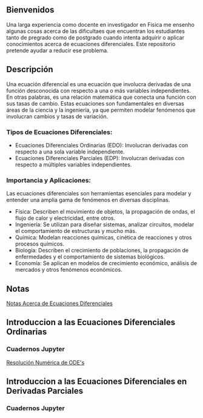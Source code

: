



## Bienvenidos

Una larga experiencia como docente en investigador en Fisica me ensenho algunas cosas acerca de las dificultaes que encuentran los estudiantes tanto de pregrado como de postgrado cuando intenta adquirir o aplicar conocimientos acerca de ecuaciones diferenciales. Este repositorio pretende ayudar a reducir ese problema.

## Descripción

Una ecuación diferencial es una ecuación que involucra derivadas de una función desconocida con respecto a una o más variables independientes. En otras palabras, es una relación matemática que conecta una función con sus tasas de cambio. Estas ecuaciones son fundamentales en diversas áreas de la ciencia y la ingeniería, ya que permiten modelar fenómenos que involucran cambios y tasas de variación.

### Tipos de Ecuaciones Diferenciales:

* Ecuaciones Diferenciales Ordinarias (EDO): Involucran derivadas con respecto a una sola variable independiente.
* Ecuaciones Diferenciales Parciales (EDP): Involucran derivadas con respecto a múltiples variables independientes. 

### Importancia y Aplicaciones:

Las ecuaciones diferenciales son herramientas esenciales para modelar y entender una amplia gama de fenómenos en diversas disciplinas. 

* Física: Describen el movimiento de objetos, la propagación de ondas, el flujo de calor y electricidad, entre otros. 
* Ingeniería: Se utilizan para diseñar sistemas, analizar circuitos, modelar el comportamiento de estructuras y mucho más. 
* Química: Modelan reacciones químicas, cinética de reacciones y otros procesos químicos. 
* Biología: Describen el crecimiento de poblaciones, la propagación de enfermedades y el comportamiento de sistemas biológicos. 
* Economía: Se aplican en modelos de crecimiento económico, análisis de mercados y otros fenómenos económicos. 


## Notas

[Notas Acerca de Ecuaciones Diferenciales](Notas/Notas_Acerca_de_Ecuaciones_Diferenciales.pdf)

## Introduccion a las Ecuaciones Diferenciales Ordinarias

### Cuadernos Jupyter

[Resolución Numérica de ODE's](Cuadernos_Jupyter/Sol_Num_de_EDO.ipynb)


## Introduccion a las Ecuaciones Diferenciales en Derivadas Parciales

### Cuadernos Jupyter
